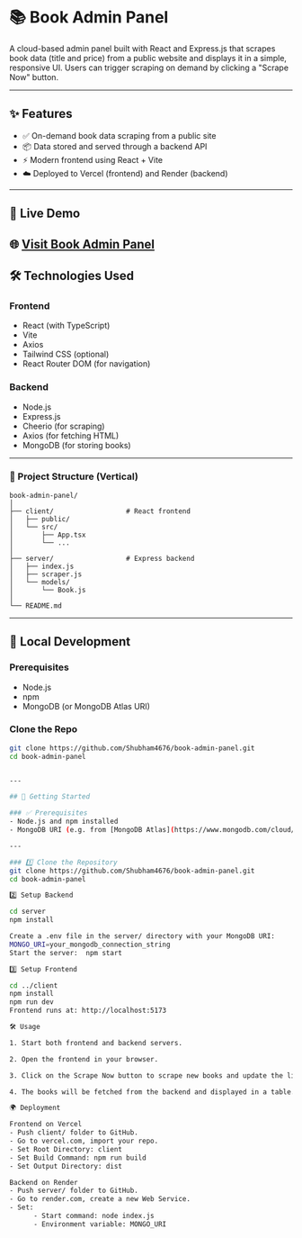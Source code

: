 # 📚 Book Admin Panel

A cloud-based admin panel built with React and Express.js that scrapes book data (title and price) from a public website and displays it in a simple, responsive UI. Users can trigger scraping on demand by clicking a "Scrape Now" button.

---

## ✨ Features

- ✅ On-demand book data scraping from a public site
- 📦 Data stored and served through a backend API
- ⚡ Modern frontend using React + Vite
- ☁️ Deployed to Vercel (frontend) and Render (backend)

---

## 🚀 Live Demo

🌐 [Visit Book Admin Panel](https://book-admin-panel-zeta.vercel.app/)
---

## 🛠️ Technologies Used

### Frontend
- React (with TypeScript)
- Vite
- Axios
- Tailwind CSS (optional)
- React Router DOM (for navigation)

### Backend
- Node.js
- Express.js
- Cheerio (for scraping)
- Axios (for fetching HTML)
- MongoDB (for storing books)

---

### 📁 Project Structure (Vertical)

```
book-admin-panel/
│
├── client/                  # React frontend
│   ├── public/
│   └── src/
│       ├── App.tsx
│       └── ...
│
├── server/                  # Express backend
│   ├── index.js
│   ├── scraper.js
│   └── models/
│       └── Book.js
│
└── README.md
```

---

## 🧪 Local Development

### Prerequisites
- Node.js
- npm
- MongoDB (or MongoDB Atlas URI)

### Clone the Repo

```bash
git clone https://github.com/Shubham4676/book-admin-panel.git
cd book-admin-panel


---

## 🚀 Getting Started

### ✅ Prerequisites
- Node.js and npm installed
- MongoDB URI (e.g. from [MongoDB Atlas](https://www.mongodb.com/cloud/atlas))

---

### 1️⃣ Clone the Repository
git clone https://github.com/Shubham4676/book-admin-panel.git
cd book-admin-panel

2️⃣ Setup Backend

cd server
npm install

Create a .env file in the server/ directory with your MongoDB URI:
MONGO_URI=your_mongodb_connection_string
Start the server:  npm start

3️⃣ Setup Frontend

cd ../client
npm install
npm run dev
Frontend runs at: http://localhost:5173

🛠 Usage

1. Start both frontend and backend servers.

2. Open the frontend in your browser.

3. Click on the Scrape Now button to scrape new books and update the list.

4. The books will be fetched from the backend and displayed in a table.

🌍 Deployment

Frontend on Vercel
- Push client/ folder to GitHub.
- Go to vercel.com, import your repo.
- Set Root Directory: client
- Set Build Command: npm run build
- Set Output Directory: dist

Backend on Render
- Push server/ folder to GitHub.
- Go to render.com, create a new Web Service.
- Set:
      - Start command: node index.js
      - Environment variable: MONGO_URI













